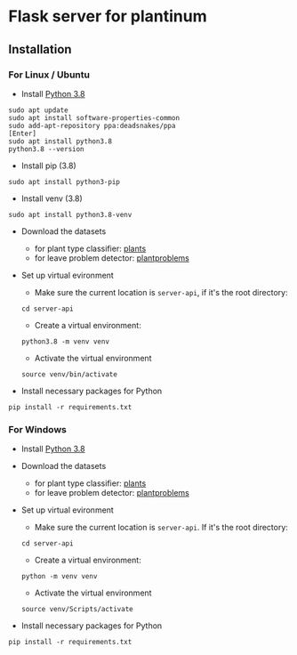 # Flask server for plantinum

## Installation

### For Linux / Ubuntu

* Install [Python 3.8](https://www.python.org/downloads/)
```
sudo apt update
sudo apt install software-properties-common
sudo add-apt-repository ppa:deadsnakes/ppa
[Enter]
sudo apt install python3.8
python3.8 --version
```

* Install pip (3.8)
```
sudo apt install python3-pip
```

* Install venv (3.8)
```
sudo apt install python3.8-venv
```

* Download the datasets
  * for plant type classifier: [plants](#)
  * for leave problem detector: [plantproblems](#)

* Set up virtual evironment
  * Make sure the current location is `server-api`, if it's the root directory:
  ```
  cd server-api
  ```
  * Create a virtual environment:
  ```
  python3.8 -m venv venv
  ```
  * Activate the virtual environment
  ```
  source venv/bin/activate
  ```

* Install necessary packages for Python
```
pip install -r requirements.txt
```

### For Windows

* Install [Python 3.8](https://www.python.org/downloads/)

* Download the datasets
  * for plant type classifier: [plants](#)
  * for leave problem detector: [plantproblems](#)

* Set up virtual evironment
  * Make sure the current location is `server-api`. If it's the root directory:
  ```
  cd server-api
  ```
  * Create a virtual environment:
  ```
  python -m venv venv
  ```
  * Activate the virtual environment
  ```
  source venv/Scripts/activate
  ```

* Install necessary packages for Python
```
pip install -r requirements.txt
```
